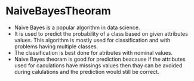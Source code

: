 # NaiveBayesTheoram
- Naive Bayes is a popular algorithm in data science.
- It is used to predict the probability of a class based on given attributes values. This algorithm is mostly used for classification and with problems having multiple classes. 
- The classification is best done for atributes with nominal values. 
- Naive Bayes theoram is good for prediction beacause if the attributes used for caculations have missings values then thay can be avoided during calulations and the prediction would still be correct.
